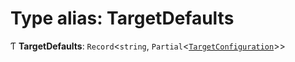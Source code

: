# Type alias: TargetDefaults

Ƭ **TargetDefaults**: `Record`<`string`, `Partial`<[`TargetConfiguration`](../../devkit/documents/TargetConfiguration)\>\>
